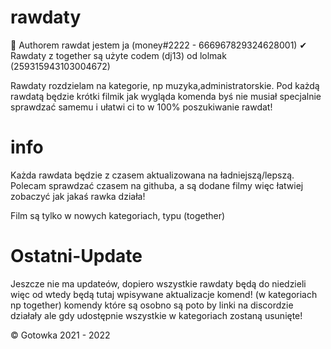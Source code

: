 # rawdaty
 
 🔧 Authorem rawdat jestem ja (money#2222 - 666967829324628001)
 ✔ Rawdaty z together są użyte codem (dj13) od lolmak (259315943103004672)
 
 Rawdaty rozdzielam na kategorie, np muzyka,administratorskie. 
 Pod każdą rawdatą będzie krótki filmik jak wygląda komenda byś nie musiał specjalnie sprawdzać samemu i ułatwi ci to w 100% poszukiwanie rawdat!
 
# info
Każda rawdata będzie z czasem aktualizowana na ładniejszą/lepszą. Polecam sprawdzać czasem na githuba, a są dodane filmy więc łatwiej zobaczyć jak jakaś rawka działa!

Film są tylko w nowych kategoriach, typu (together)

# Ostatni-Update

Jeszcze nie ma updateów, dopiero wszystkie rawdaty będą do niedzieli więc od wtedy będą tutaj wpisywane aktualizacje komend! (w kategoriach np together)
komendy które są osobno są poto by linki na discordzie działały ale gdy udostępnie wszystkie w kategoriach zostaną usunięte!

 ©️ Gotowka 2021 - 2022
